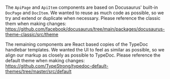 The `ApiPage` and `ApiItem` components are based on Docusaurus' built-in `DocPage` and `DocItem`. We
wanted to reuse as much code as possible, so we try and extend or duplicate when necessary. Please
reference the classic them when making changes:
https://github.com/facebook/docusaurus/tree/main/packages/docusaurus-theme-classic/src/theme

The remaining components are React based copies of the TypeDoc handlebar templates. We wanted the UI
to feel as similar as possible, so we align our markup as closely as possible to TypeDoc. Please
reference the default theme when making changes:
https://github.com/TypeStrong/typedoc-default-themes/tree/master/src/default
